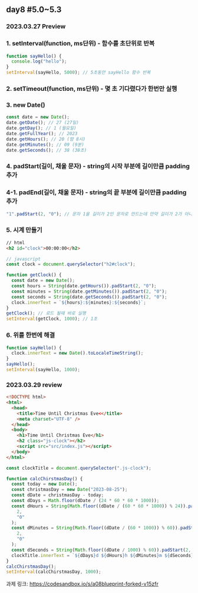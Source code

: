 ## day8 #5.0~5.3

### 2023.03.27 Preview

### 1. setInterval(function, ms단위) - 함수를 초단위로 반복

```javascript
function sayHello() {
  console.log("hello");
}
setInterval(sayHello, 5000); // 5초동안 sayHello 함수 반복
```

### 2. setTimeout(function, ms단위) - 몇 초 기다렸다가 한번만 실행

### 3. new Date()

```javascript
const date = new Date();
date.getDate(); // 27 (27일)
date.getDay(); // 1 (월요일)
date.getFullYear(); // 2023
date.getHours(); // 20 (밤 8시)
date.getMinutes(); // 09 (9분)
date.getSeconds(); // 38 (38초)
```

### 4. padStart(길이, 채울 문자) - string의 시작 부분에 길이만큼 padding 추가

### 4-1. padEnd(길이, 채울 문자) - string의 끝 부분에 길이만큼 padding 추가

```javascript
"1".padStart(2, "0"); // 문자 1을 길이가 2인 문자로 만드는데 만약 길이가 2가 아니라면 0으로 채움
```

### 5. 시계 만들기

```html
// html
<h2 id="clock">00:00:00</h2>
```

```javascript
// javascript
const clock = document.querySelector("h2#clock");

function getClock() {
  const date = new Date();
  const hours = String(date.getHours()).padStart(2, "0");
  const minutes = String(date.getMinutes()).padStart(2, "0");
  const seconds = String(date.getSeconds()).padStart(2, "0");
  clock.innerText = `${hours}:${minutes}:${seconds}`;
}
getClock(); // 로드 될때 바로 실행
setInterval(getClock, 1000); // 1초
```

### 6. 위를 한번에 해결

```javascript
function sayHello() {
  clock.innerText = new Date().toLocaleTimeString();
}
sayHello();
setInterval(sayHello, 1000);
```

### 2023.03.29 review

```html
<!DOCTYPE html>
<html>
  <head>
    <title>Time Until Christmas Eve<</title>
    <meta charset="UTF-8" />
  </head>
  <body>
    <h1>Time Until Christmas Eve</h1>
    <h2 class="js-clock"></h2>
    <script src="src/index.js"></script>
  </body>
</html>
```

```javascript
const clockTitle = document.querySelector(".js-clock");

function calcChirstmasDay() {
  const today = new Date();
  const christmasDay = new Date("2023-08-25");
  const dDate = christmasDay - today;
  const dDays = Math.floor(dDate / (24 * 60 * 60 * 1000));
  const dHours = String(Math.floor((dDate / (60 * 60 * 1000)) % 24)).padStart(
    2,
    "0"
  );
  const dMinutes = String(Math.floor((dDate / (60 * 1000)) % 60)).padStart(
    2,
    "0"
  );
  const dSeconds = String(Math.floor((dDate / 1000) % 60)).padStart(2, "0");
  clockTitle.innerText = `${dDays}d ${dHours}h ${dMinutes}m ${dSeconds}s`;
}
calcChirstmasDay();
setInterval(calcChirstmasDay, 1000);
```

과제 링크: https://codesandbox.io/s/a08blueprint-forked-v15zfr
